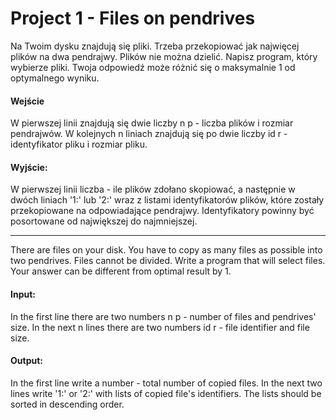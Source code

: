 # Project 1 - Files on pendrives

Na Twoim dysku znajdują się pliki. Trzeba przekopiować jak najwięcej plików na dwa pendrajwy. Plików nie można dzielić. Napisz program, który wybierze pliki. Twoja odpowiedź może różnić się o maksymalnie 1 od optymalnego wyniku.

#### Wejście

W pierwszej linii znajdują się dwie liczby n p - liczba plików i rozmiar pendrajwów.
W kolejnych n liniach znajdują się po dwie liczby id r - identyfikator pliku i rozmiar pliku.

#### Wyjście:

W pierwszej linii liczba - ile plików zdołano skopiować, a następnie w dwóch liniach '1:' lub '2:' wraz z listami identyfikatorów plików, które zostały przekopiowane na odpowiadające pendrajwy. Identyfikatory powinny być posortowane od największej do najmniejszej.

----------------------------------------------------------------------------------------------------------

There are files on your disk. You have to copy as many files as possible into two pendrives. Files cannot be divided. Write a program that will select files. Your answer can be different from optimal result by 1.

#### Input:

In the first line there are two numbers n p - number of files and pendrives' size.
In the next n lines there are two numbers id r - file identifier and file size.

#### Output:

In the first line write a number - total number of copied files. In the next two lines write '1:' or '2:' with lists of copied file's identifiers. The lists should be sorted in descending order.

